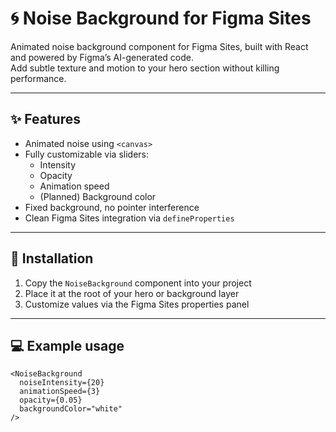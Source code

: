 # 🌀 Noise Background for Figma Sites

Animated noise background component for Figma Sites, built with React and powered by Figma’s AI-generated code.  
Add subtle texture and motion to your hero section without killing performance.

---

## ✨ Features

- Animated noise using `<canvas>`
- Fully customizable via sliders:
  - Intensity
  - Opacity
  - Animation speed
  - (Planned) Background color
- Fixed background, no pointer interference
- Clean Figma Sites integration via `defineProperties`

---

## 🚀 Installation

1. Copy the `NoiseBackground` component into your project
2. Place it at the root of your hero or background layer
3. Customize values via the Figma Sites properties panel

---

## 💻 Example usage

```tsx
<NoiseBackground
  noiseIntensity={20}
  animationSpeed={3}
  opacity={0.05}
  backgroundColor="white"
/>
